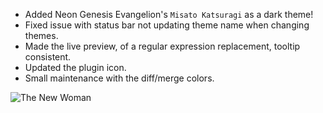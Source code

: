 - Added Neon Genesis Evangelion's `Misato Katsuragi` as a dark theme!
- Fixed issue with status bar not updating theme name when changing themes.
- Made the live preview, of a regular expression replacement, tooltip consistent.
- Updated the plugin icon.
- Small maintenance with the diff/merge colors.

![The New Woman](https://doki.assets.unthrottled.io/misc/v9_girl.png?version=1)